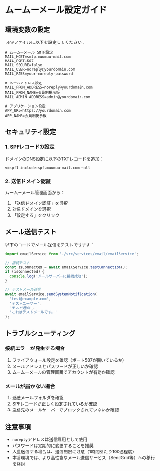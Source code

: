 # ムームーメール設定ガイド

## 環境変数の設定

`.env`ファイルに以下を設定してください：

```env
# ムームーメール SMTP設定
MAIL_HOST=smtp.muumuu-mail.com
MAIL_PORT=587
MAIL_SECURE=false
MAIL_USER=noreply@yourdomain.com
MAIL_PASS=your-noreply-password

# メールアドレス設定
MAIL_FROM_ADDRESS=noreply@yourdomain.com
MAIL_FROM_NAME=会員制掲示板
MAIL_ADMIN_ADDRESS=admin@yourdomain.com

# アプリケーション設定
APP_URL=https://yourdomain.com
APP_NAME=会員制掲示板
```

## セキュリティ設定

### 1. SPFレコードの設定

ドメインのDNS設定に以下のTXTレコードを追加：

```
v=spf1 include:spf.muumuu-mail.com ~all
```

### 2. 送信ドメイン認証

ムームーメール管理画面から：
1. 「送信ドメイン認証」を選択
2. 対象ドメインを選択
3. 「設定する」をクリック

## メール送信テスト

以下のコードでメール送信をテストできます：

```typescript
import emailService from './src/services/email/emailService';

// 接続テスト
const isConnected = await emailService.testConnection();
if (isConnected) {
  console.log('メールサーバーに接続成功');
}

// テストメール送信
await emailService.sendSystemNotification(
  'test@example.com',
  'テストユーザー',
  'テスト通知',
  'これはテストメールです。'
);
```

## トラブルシューティング

### 接続エラーが発生する場合

1. ファイアウォール設定を確認（ポート587が開いているか）
2. メールアドレスとパスワードが正しいか確認
3. ムームーメールの管理画面でアカウントが有効か確認

### メールが届かない場合

1. 迷惑メールフォルダを確認
2. SPFレコードが正しく設定されているか確認
3. 送信先のメールサーバーでブロックされていないか確認

## 注意事項

- `noreply`アドレスは送信専用として使用
- パスワードは定期的に変更することを推奨
- 大量送信する場合は、送信制限に注意（1時間あたり100通程度）
- 本番環境では、より高性能なメール送信サービス（SendGrid等）への移行を検討
